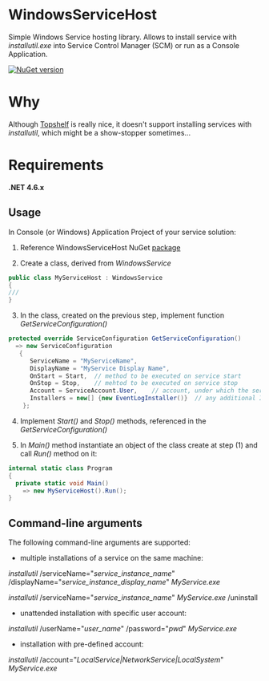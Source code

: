 # WindowsServiceHost
Simple Windows Service hosting library. Allows to install service with *installutil.exe* into Service Control Manager (SCM) or run as a Console Application.

[![NuGet version](https://badge.fury.io/nu/WIndowsService.Host.svg)](https://badge.fury.io/nu/WIndowsService.Host)

# Why
Although [Topshelf](https://github.com/Topshelf/Topshelf) is really nice, it doesn't support installing services with *installutil*, which might be a show-stopper sometimes...

# Requirements
**.NET 4.6.x**

Usage
----------------
In Console (or Windows) Application Project of your service solution:

 1) Reference WindowsServiceHost NuGet [package](https://www.nuget.org/packages/WindowsService.Host/)
 
 2) Create a class, derived from *WindowsService*
```csharp
public class MyServiceHost : WindowsService
{
///
}
```
 3) In the class, created on the previous step, implement function *GetServiceConfiguration()*
```csharp
protected override ServiceConfiguration GetServiceConfiguration()
  => new ServiceConfiguration
   {
      ServiceName = "MyServiceName",
      DisplayName = "MyService Display Name",
      OnStart = Start,  // method to be executed on service start
      OnStop = Stop,    // mehtod to be executed on service stop
      Account = ServiceAccount.User,    // account, under which the service will be running
      Installers = new[] {new EventLogInstaller()}  // any additional Installer you would like to be executed as well
    };
```
 4) Implement *Start()* and *Stop()* methods, referenced in the *GetServiceConfiguration()*
 
 5) In *Main()* method instantiate an object of the class create at step (1) and call *Run()* method on it:
```csharp
internal static class Program
{
  private static void Main()
    => new MyServiceHost().Run();
}
```
Command-line arguments
-------------------------
The following command-line arguments are supported:

 * multiple installations of a service on the same machine:

*installutil* /serviceName="*service_instance_name*" /displayName="*service_instance_display_name*" *MyService.exe*

*installutil* /serviceName="*service_instance_name*" *MyService.exe* /uninstall


 * unattended installation with specific user account:

*installutil* /userName="*user_name*" /password="*pwd*" *MyService.exe*


 * installation with pre-defined account:

*installutil* /account="*LocalService|NetworkService|LocalSystem*" *MyService.exe*

